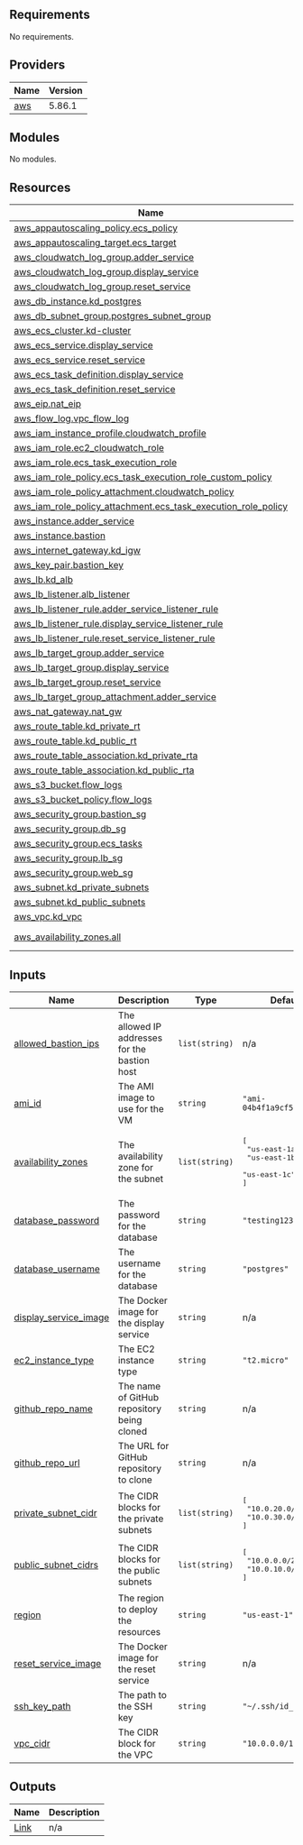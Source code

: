 <!-- BEGIN_TF_DOCS -->
## Requirements

No requirements.

## Providers

| Name | Version |
|------|---------|
| <a name="provider_aws"></a> [aws](#provider\_aws) | 5.86.1 |

## Modules

No modules.

## Resources

| Name | Type |
|------|------|
| [aws_appautoscaling_policy.ecs_policy](https://registry.terraform.io/providers/hashicorp/aws/latest/docs/resources/appautoscaling_policy) | resource |
| [aws_appautoscaling_target.ecs_target](https://registry.terraform.io/providers/hashicorp/aws/latest/docs/resources/appautoscaling_target) | resource |
| [aws_cloudwatch_log_group.adder_service](https://registry.terraform.io/providers/hashicorp/aws/latest/docs/resources/cloudwatch_log_group) | resource |
| [aws_cloudwatch_log_group.display_service](https://registry.terraform.io/providers/hashicorp/aws/latest/docs/resources/cloudwatch_log_group) | resource |
| [aws_cloudwatch_log_group.reset_service](https://registry.terraform.io/providers/hashicorp/aws/latest/docs/resources/cloudwatch_log_group) | resource |
| [aws_db_instance.kd_postgres](https://registry.terraform.io/providers/hashicorp/aws/latest/docs/resources/db_instance) | resource |
| [aws_db_subnet_group.postgres_subnet_group](https://registry.terraform.io/providers/hashicorp/aws/latest/docs/resources/db_subnet_group) | resource |
| [aws_ecs_cluster.kd-cluster](https://registry.terraform.io/providers/hashicorp/aws/latest/docs/resources/ecs_cluster) | resource |
| [aws_ecs_service.display_service](https://registry.terraform.io/providers/hashicorp/aws/latest/docs/resources/ecs_service) | resource |
| [aws_ecs_service.reset_service](https://registry.terraform.io/providers/hashicorp/aws/latest/docs/resources/ecs_service) | resource |
| [aws_ecs_task_definition.display_service](https://registry.terraform.io/providers/hashicorp/aws/latest/docs/resources/ecs_task_definition) | resource |
| [aws_ecs_task_definition.reset_service](https://registry.terraform.io/providers/hashicorp/aws/latest/docs/resources/ecs_task_definition) | resource |
| [aws_eip.nat_eip](https://registry.terraform.io/providers/hashicorp/aws/latest/docs/resources/eip) | resource |
| [aws_flow_log.vpc_flow_log](https://registry.terraform.io/providers/hashicorp/aws/latest/docs/resources/flow_log) | resource |
| [aws_iam_instance_profile.cloudwatch_profile](https://registry.terraform.io/providers/hashicorp/aws/latest/docs/resources/iam_instance_profile) | resource |
| [aws_iam_role.ec2_cloudwatch_role](https://registry.terraform.io/providers/hashicorp/aws/latest/docs/resources/iam_role) | resource |
| [aws_iam_role.ecs_task_execution_role](https://registry.terraform.io/providers/hashicorp/aws/latest/docs/resources/iam_role) | resource |
| [aws_iam_role_policy.ecs_task_execution_role_custom_policy](https://registry.terraform.io/providers/hashicorp/aws/latest/docs/resources/iam_role_policy) | resource |
| [aws_iam_role_policy_attachment.cloudwatch_policy](https://registry.terraform.io/providers/hashicorp/aws/latest/docs/resources/iam_role_policy_attachment) | resource |
| [aws_iam_role_policy_attachment.ecs_task_execution_role_policy](https://registry.terraform.io/providers/hashicorp/aws/latest/docs/resources/iam_role_policy_attachment) | resource |
| [aws_instance.adder_service](https://registry.terraform.io/providers/hashicorp/aws/latest/docs/resources/instance) | resource |
| [aws_instance.bastion](https://registry.terraform.io/providers/hashicorp/aws/latest/docs/resources/instance) | resource |
| [aws_internet_gateway.kd_igw](https://registry.terraform.io/providers/hashicorp/aws/latest/docs/resources/internet_gateway) | resource |
| [aws_key_pair.bastion_key](https://registry.terraform.io/providers/hashicorp/aws/latest/docs/resources/key_pair) | resource |
| [aws_lb.kd_alb](https://registry.terraform.io/providers/hashicorp/aws/latest/docs/resources/lb) | resource |
| [aws_lb_listener.alb_listener](https://registry.terraform.io/providers/hashicorp/aws/latest/docs/resources/lb_listener) | resource |
| [aws_lb_listener_rule.adder_service_listener_rule](https://registry.terraform.io/providers/hashicorp/aws/latest/docs/resources/lb_listener_rule) | resource |
| [aws_lb_listener_rule.display_service_listener_rule](https://registry.terraform.io/providers/hashicorp/aws/latest/docs/resources/lb_listener_rule) | resource |
| [aws_lb_listener_rule.reset_service_listener_rule](https://registry.terraform.io/providers/hashicorp/aws/latest/docs/resources/lb_listener_rule) | resource |
| [aws_lb_target_group.adder_service](https://registry.terraform.io/providers/hashicorp/aws/latest/docs/resources/lb_target_group) | resource |
| [aws_lb_target_group.display_service](https://registry.terraform.io/providers/hashicorp/aws/latest/docs/resources/lb_target_group) | resource |
| [aws_lb_target_group.reset_service](https://registry.terraform.io/providers/hashicorp/aws/latest/docs/resources/lb_target_group) | resource |
| [aws_lb_target_group_attachment.adder_service](https://registry.terraform.io/providers/hashicorp/aws/latest/docs/resources/lb_target_group_attachment) | resource |
| [aws_nat_gateway.nat_gw](https://registry.terraform.io/providers/hashicorp/aws/latest/docs/resources/nat_gateway) | resource |
| [aws_route_table.kd_private_rt](https://registry.terraform.io/providers/hashicorp/aws/latest/docs/resources/route_table) | resource |
| [aws_route_table.kd_public_rt](https://registry.terraform.io/providers/hashicorp/aws/latest/docs/resources/route_table) | resource |
| [aws_route_table_association.kd_private_rta](https://registry.terraform.io/providers/hashicorp/aws/latest/docs/resources/route_table_association) | resource |
| [aws_route_table_association.kd_public_rta](https://registry.terraform.io/providers/hashicorp/aws/latest/docs/resources/route_table_association) | resource |
| [aws_s3_bucket.flow_logs](https://registry.terraform.io/providers/hashicorp/aws/latest/docs/resources/s3_bucket) | resource |
| [aws_s3_bucket_policy.flow_logs](https://registry.terraform.io/providers/hashicorp/aws/latest/docs/resources/s3_bucket_policy) | resource |
| [aws_security_group.bastion_sg](https://registry.terraform.io/providers/hashicorp/aws/latest/docs/resources/security_group) | resource |
| [aws_security_group.db_sg](https://registry.terraform.io/providers/hashicorp/aws/latest/docs/resources/security_group) | resource |
| [aws_security_group.ecs_tasks](https://registry.terraform.io/providers/hashicorp/aws/latest/docs/resources/security_group) | resource |
| [aws_security_group.lb_sg](https://registry.terraform.io/providers/hashicorp/aws/latest/docs/resources/security_group) | resource |
| [aws_security_group.web_sg](https://registry.terraform.io/providers/hashicorp/aws/latest/docs/resources/security_group) | resource |
| [aws_subnet.kd_private_subnets](https://registry.terraform.io/providers/hashicorp/aws/latest/docs/resources/subnet) | resource |
| [aws_subnet.kd_public_subnets](https://registry.terraform.io/providers/hashicorp/aws/latest/docs/resources/subnet) | resource |
| [aws_vpc.kd_vpc](https://registry.terraform.io/providers/hashicorp/aws/latest/docs/resources/vpc) | resource |
| [aws_availability_zones.all](https://registry.terraform.io/providers/hashicorp/aws/latest/docs/data-sources/availability_zones) | data source |

## Inputs

| Name | Description | Type | Default | Required |
|------|-------------|------|---------|:--------:|
| <a name="input_allowed_bastion_ips"></a> [allowed\_bastion\_ips](#input\_allowed\_bastion\_ips) | The allowed IP addresses for the bastion host | `list(string)` | n/a | yes |
| <a name="input_ami_id"></a> [ami\_id](#input\_ami\_id) | The AMI image to use for the VM | `string` | `"ami-04b4f1a9cf54c11d0"` | no |
| <a name="input_availability_zones"></a> [availability\_zones](#input\_availability\_zones) | The availability zone for the subnet | `list(string)` | <pre>[<br/>  "us-east-1a",<br/>  "us-east-1b",<br/>  "us-east-1c"<br/>]</pre> | no |
| <a name="input_database_password"></a> [database\_password](#input\_database\_password) | The password for the database | `string` | `"testing123"` | no |
| <a name="input_database_username"></a> [database\_username](#input\_database\_username) | The username for the database | `string` | `"postgres"` | no |
| <a name="input_display_service_image"></a> [display\_service\_image](#input\_display\_service\_image) | The Docker image for the display service | `string` | n/a | yes |
| <a name="input_ec2_instance_type"></a> [ec2\_instance\_type](#input\_ec2\_instance\_type) | The EC2 instance type | `string` | `"t2.micro"` | no |
| <a name="input_github_repo_name"></a> [github\_repo\_name](#input\_github\_repo\_name) | The name of GitHub repository being cloned | `string` | n/a | yes |
| <a name="input_github_repo_url"></a> [github\_repo\_url](#input\_github\_repo\_url) | The URL for GitHub repository to clone | `string` | n/a | yes |
| <a name="input_private_subnet_cidr"></a> [private\_subnet\_cidr](#input\_private\_subnet\_cidr) | The CIDR blocks for the private subnets | `list(string)` | <pre>[<br/>  "10.0.20.0/24",<br/>  "10.0.30.0/24"<br/>]</pre> | no |
| <a name="input_public_subnet_cidrs"></a> [public\_subnet\_cidrs](#input\_public\_subnet\_cidrs) | The CIDR blocks for the public subnets | `list(string)` | <pre>[<br/>  "10.0.0.0/24",<br/>  "10.0.10.0/24"<br/>]</pre> | no |
| <a name="input_region"></a> [region](#input\_region) | The region to deploy the resources | `string` | `"us-east-1"` | no |
| <a name="input_reset_service_image"></a> [reset\_service\_image](#input\_reset\_service\_image) | The Docker image for the reset service | `string` | n/a | yes |
| <a name="input_ssh_key_path"></a> [ssh\_key\_path](#input\_ssh\_key\_path) | The path to the SSH key | `string` | `"~/.ssh/id_rsa.pub"` | no |
| <a name="input_vpc_cidr"></a> [vpc\_cidr](#input\_vpc\_cidr) | The CIDR block for the VPC | `string` | `"10.0.0.0/16"` | no |

## Outputs

| Name | Description |
|------|-------------|
| <a name="output_Link"></a> [Link](#output\_Link) | n/a |
<!-- END_TF_DOCS -->
